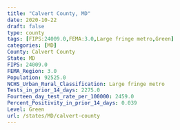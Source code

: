 ```yaml
---
title: "Calvert County, MD"
date: 2020-10-22
draft: false
type: county
tags: [FIPS:24009.0,FEMA:3.0,Large fringe metro,Green]
categories: [MD]
County: Calvert County
State: MD
FIPS: 24009.0
FEMA_Region: 3.0
Population: 92525.0
NCHS_Urban_Rural_Classification: Large fringe metro
Tests_in_prior_14_days: 2275.0
Fourteen_day_test_rate_per_100000: 2459.0
Percent_Positivity_in_prior_14_days: 0.039
Level: Green
url: /states/MD/calvert-county
---
```



